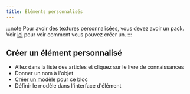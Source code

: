 ```yaml
---
title: Éléments personnalisés
---
```


:::note Pour avoir des textures personnalisées, vous devez avoir un pack. Voir [ici](pack.md#create-a-pack) pour voir comment vous pouvez créer un. :::

## Créer un élément personnalisé

* Allez dans la liste des articles et cliquez sur le livre de connaissances
* Donner un nom à l'objet
* [Créer un modèle](custom-models.md) pour ce bloc
* Définir le modèle dans l'interface d'élément
